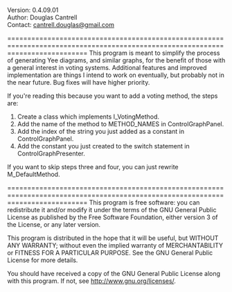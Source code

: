 Version:	0.4.09.01    
Author:		Douglas Cantrell    
Contact:	cantrell.douglas@gmail.com

================================================================================================================================
This program is meant to simplify the process of generating Yee diagrams, and similar graphs, for the benefit of those with a general interest in voting systems. Additional features and improved implementation are things I intend to work on eventually, but probably not in the near future. Bug fixes will have higher priority.

If you're reading this because you want to add a voting method, the steps are:    
1) Create a class which implements I_VotingMethod.    
2) Add the name of the method to METHOD_NAMES in ControlGraphPanel.    
3) Add the index of the string you just added as a constant in ControlGraphPanel.    
4) Add the constant you just created to the switch statement in ControlGraphPresenter.    

If you want to skip steps three and four, you can just rewrite M_DefaultMethod.

================================================================================================================================
This program is free software: you can redistribute it and/or modify it under the terms of the GNU General Public License as published by the Free Software Foundation, either version 3 of the License, or any later version.

This program is distributed in the hope that it will be useful, but WITHOUT ANY WARRANTY; without even the implied warranty of MERCHANTABILITY or FITNESS FOR A PARTICULAR PURPOSE.  See the GNU General Public License for more details.

You should have received a copy of the GNU General Public License along with this program.  If not, see <http://www.gnu.org/licenses/>.
